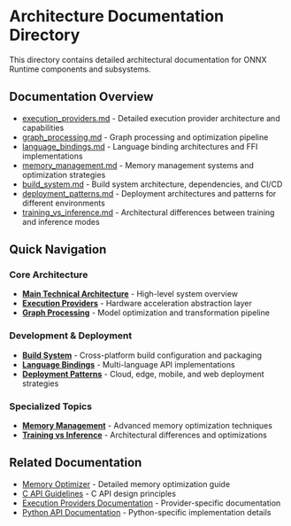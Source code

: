 # Architecture Documentation Directory

This directory contains detailed architectural documentation for ONNX Runtime components and subsystems.

## Documentation Overview

- [execution_providers.md](execution_providers.md) - Detailed execution provider architecture and capabilities
- [graph_processing.md](graph_processing.md) - Graph processing and optimization pipeline
- [language_bindings.md](language_bindings.md) - Language binding architectures and FFI implementations
- [memory_management.md](memory_management.md) - Memory management systems and optimization strategies
- [build_system.md](build_system.md) - Build system architecture, dependencies, and CI/CD
- [deployment_patterns.md](deployment_patterns.md) - Deployment architectures and patterns for different environments
- [training_vs_inference.md](training_vs_inference.md) - Architectural differences between training and inference modes

## Quick Navigation

### Core Architecture
- **[Main Technical Architecture](../technical_architecture.md)** - High-level system overview
- **[Execution Providers](execution_providers.md)** - Hardware acceleration abstraction layer
- **[Graph Processing](graph_processing.md)** - Model optimization and transformation pipeline

### Development & Deployment
- **[Build System](build_system.md)** - Cross-platform build configuration and packaging
- **[Language Bindings](language_bindings.md)** - Multi-language API implementations
- **[Deployment Patterns](deployment_patterns.md)** - Cloud, edge, mobile, and web deployment strategies

### Specialized Topics
- **[Memory Management](memory_management.md)** - Advanced memory optimization techniques
- **[Training vs Inference](training_vs_inference.md)** - Architectural differences and optimizations

## Related Documentation

- [Memory Optimizer](../Memory_Optimizer.md) - Detailed memory optimization guide
- [C API Guidelines](../C_API_Guidelines.md) - C API design principles
- [Execution Providers Documentation](../execution_providers/) - Provider-specific documentation
- [Python API Documentation](../python/) - Python-specific implementation details